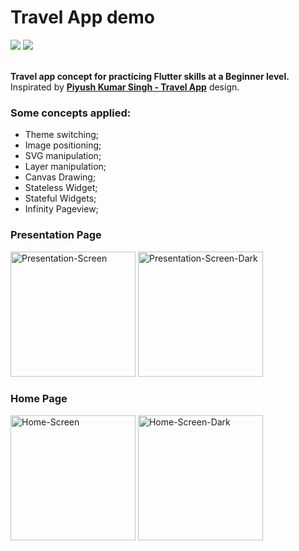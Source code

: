 
  
    
# Travel App demo 
<p><img src="https://img.shields.io/github/last-commit/lucasvillaverde/travel-app-demo-flutter?style=flat-square" />     
<img src="https://img.shields.io/badge/Developed%20by-Lucas%20Villa%20Verde-green?style=flat-square" /> </p>
<br/>  
<b>Travel app concept for practicing Flutter skills at a Beginner level.</b>  
<br />  
Inspirated by <a href="https://dribbble.com/shots/10859439-Travel-App-Free"><b>Piyush Kumar Singh - Travel App</b></a> design.
    
### Some concepts applied:  
- Theme switching;  
- Image positioning;  
- SVG manipulation;  
- Layer manipulation;  
- Canvas Drawing;    
- Stateless Widget;    
- Stateful Widgets;    
- Infinity Pageview;    
    
### Presentation Page 
<p><img src="https://i.ibb.co/stz2cfz/Presentation-Screen.jpg" alt="Presentation-Screen" width="200" border="0" />    
<img src="https://i.ibb.co/HKwvjv9/Presentation-Screen-Dark.jpg" alt="Presentation-Screen-Dark" border="0" width="200" /></p>
    
### Home Page 
<p><img src="https://i.ibb.co/M5Tz7q8/Home-Screen.jpg" width="200" alt="Home-Screen" border="0" />  
<img src="https://i.ibb.co/5KKB6mC/Home-Screen-Dark.jpg" alt="Home-Screen-Dark" border="0" width="200" /></p>